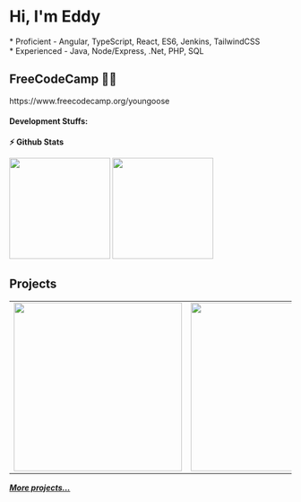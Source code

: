 <h1> Hi, I'm Eddy </h1>
* Proficient - Angular, TypeScript, React, ES6, Jenkins, TailwindCSS
<br>
* Experienced - Java, Node/Express, .Net, PHP, SQL

<h2> FreeCodeCamp 👨‍💻 </h2>
https://www.freecodecamp.org/youngoose

#### Development Stuffs:

<b>⚡ Github Stats</b>
<p float="left">
<img height="180em" src="https://github-readme-stats-sigma-five.vercel.app/api?username=youngoose&show_icons=true&hide_border=true&&count_private=true&include_all_commits=true" /> 
<img height="180em" src="https://github-readme-stats-sigma-five.vercel.app/api/top-langs/?username=youngoose&show_icons=true&hide_border=true&layout=compact&langs_count=8"/>
</p>

<h2>Projects</h2>
<table>
  <tbody>
    <tr>
      <td>
        <a href="https://clientpanelprod-83752.firebaseapp.com" title="Angular Client Panel">
          <img align="center" src="https://user-images.githubusercontent.com/29807797/165293350-720511f1-e608-4111-bd52-fa321bf82c67.JPG" width="300" alt-text="Angular Client Panel">
        </a>
      </td>
      <td>
        <a href="https://fs1prod-a9460.firebaseapp.com" title="Angular Item List">
          <img align="center" src="https://user-images.githubusercontent.com/29807797/165294037-2afeb92c-9422-4595-b2c6-feeac6a63fd0.JPG" width="300" alt-text="Angular Item List">
        </a>
      </td>
      <td>
        <a href="https://github.com/youngoose/The_Final_Gamble_Hero" title="The Final Gamble Hero">
          <img align="center" src="https://user-images.githubusercontent.com/29807797/165295122-076e3256-7545-4d95-8fb3-24e3e4f0c5fc.JPG" width="300" alt-text="The Final Gamble Hero">
        </a>
      </td>
    </tr>
  </tbody>
</table>
<b><em><a href="https://github.com/youngoose?tab=repositories">More projects...</a></em></b>

